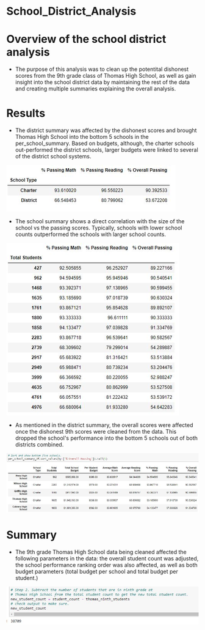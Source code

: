 # School_District_Analysis

# Overview of the school district analysis
* The purpose of this analysis was to clean up the potentital dishonest scores from the 9th grade class of Thomas High School, as well as gain insight into the school district data by maintaining the rest of the data and creating multiple summaries explaining the overall analysis.

# Results
* The district summary was affected by the dishonest scores and brought Thomas High School into the bottom 5 schools in the per_school_summary. Based on budgets, although, the charter schools out-performed the district schools, larger budgets were linked to several of the district school systems. 

![districtvscharter](https://github.com/dwest85/School_District_Analysis/blob/main/markdownpics/districtvscharter.JPG)

* The school summary shows a direct correlation with the size of the school vs the passing scores. Typically, schools with lower school counts outperformed the schools with larger school counts.

![studentpassingscores](https://github.com/dwest85/School_District_Analysis/blob/main/markdownpics/studentpassingscores.JPG)

* As mentioned in the district summary, the overall scores were affected once the dishonest 9th scores were cleaned from the data. This dropped the school's performance into the bottom 5 schools out of both districts combined.

![bottomfiveschools](https://github.com/dwest85/School_District_Analysis/blob/main/markdownpics/bottomfiveschools.JPG)

# Summary
* The 9th grade Thomas High School data being cleaned affected the following parameters in the data: the overall student count was adjusted, the school performance ranking order was also affected, as well as both budget parameters (total budget per school and total budget per student.)

![newstudentcount](https://github.com/dwest85/School_District_Analysis/blob/main/markdownpics/newstudentcount.JPG)